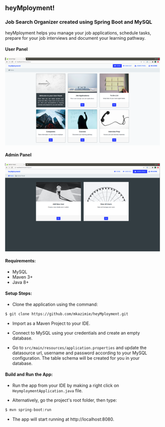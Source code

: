 ## heyMployment!
### Job Search Organizer created using Spring Boot and MySQL

heyMployment helps you manage your job applications, schedule tasks, prepare for your job interviews and document
 your learning pathway.

#### User Panel
![](./src/main/resources/static/img/user_panel.png)

#### Admin Panel
![](./src/main/resources/static/img/admin_panel.png)


#### Requirements:

* MySQL
* Maven 3+
* Java 8+


#### Setup Steps:

* Clone the application using the command:

```bash
$ git clone https://github.com/mkazimie/heyMployment.git
```
* Import as a Maven Project to your IDE.

* Connect to MySQL using your credentials and create an empty database.

* Go to `src/main/resources/application.properties` and update the datasource url, username and password according to
 your MySQL configuration. The table schema will be created for you in your database.

#### Build and Run the App:

* Run the app from your IDE by making a right click on `HeymploymentApplication.java` file.

* Alternatively, go the project's root folder, then type:

```bash
$ mvn spring-boot:run
```

* The app will start running at http://localhost:8080.
